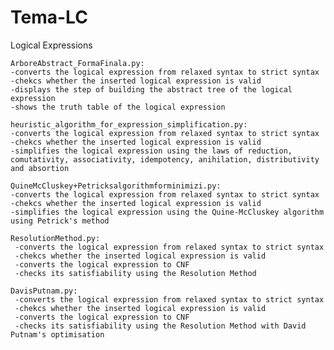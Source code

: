 # Tema-LC

Logical Expressions

    ArboreAbstract_FormaFinala.py:
    -converts the logical expression from relaxed syntax to strict syntax
    -chekcs whether the inserted logical expression is valid
    -displays the step of building the abstract tree of the logical expression
    -shows the truth table of the logical expression
 
    heuristic_algorithm_for_expression_simplification.py:
    -converts the logical expression from relaxed syntax to strict syntax
    -chekcs whether the inserted logical expression is valid
    -simplifies the logical expression using the laws of reduction, comutativity, associativity, idempotency, anihilation, distributivity and absortion
  
    QuineMcCluskey+Petricksalgorithmforminimizi.py:
    -converts the logical expression from relaxed syntax to strict syntax
    -chekcs whether the inserted logical expression is valid
    -simplifies the logical expression using the Quine-McCluskey algorithm using Petrick's method
   
    ResolutionMethod.py:
     -converts the logical expression from relaxed syntax to strict syntax
     -chekcs whether the inserted logical expression is valid
     -converts the logical expression to CNF
     -checks its satisfiability using the Resolution Method
     
    DavisPutnam.py:
     -converts the logical expression from relaxed syntax to strict syntax
     -chekcs whether the inserted logical expression is valid
     -converts the logical expression to CNF
     -checks its satisfiability using the Resolution Method with David Putnam's optimisation
